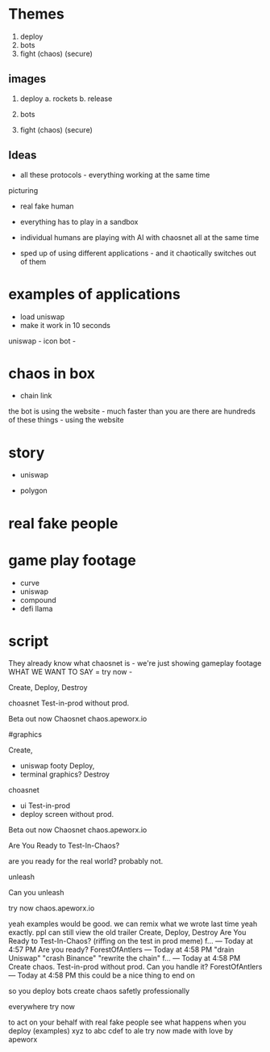 # Themes

1. deploy 
2. bots
3. fight (chaos) (secure)


## images 
1. deploy 
    a. rockets 
    b. release


2. bots
3. fight (chaos) (secure)



## Ideas
- all these protocols - everything working at the same time

picturing

- real fake human

- everything has to play in a sandbox 

- individual humans are playing with AI with chaosnet all at the same time 

- sped up of using different applications - and it chaotically switches out of them 

# examples of applications
- load uniswap
- make it work in 10 seconds

uniswap - icon bot - 
# chaos in box
- chain link


the bot is using the website - much faster than you are
there are hundreds of these things - using the website 


# story 

- uniswap

- polygon



# real fake people 

# game play footage
- curve
- uniswap
- compound 
- defi llama


# script 
They already know what chaosnet is - we're just showing gameplay footage 
WHAT WE WANT TO SAY = try now - 



Create, 
Deploy, 
Destroy 


choasnet
Test-in-prod 
without prod.

Beta out now
Chaosnet
chaos.apeworx.io


#graphics

Create, 
- uniswap footy
Deploy, 
- terminal graphics?
Destroy 


choasnet
- ui 
Test-in-prod 
- deploy screen
without prod.

Beta out now
Chaosnet
chaos.apeworx.io



Are You Ready 
to Test-In-Chaos? 

are you
ready for the real world?
probably not.


unleash 

Can you unleash


try now
chaos.apeworx.io


yeah examples would be good. we can remix what we wrote last time 
yeah exactly. ppl can still view the old trailer
Create, Deploy, Destroy 
Are You Ready to Test-In-Chaos? 
(riffing on the test in prod meme)
f... — Today at 4:57 PM
Are you ready?
ForestOfAntlers — Today at 4:58 PM
"drain Uniswap"
"crash Binance"
"rewrite the chain"
f... — Today at 4:58 PM
Create chaos.
Test-in-prod without prod.
Can you handle it?
ForestOfAntlers — Today at 4:58 PM
this could be a nice thing to end on


so you 
deploy bots 
create chaos
safetly
professionally

everywhere
try now



to act on your behalf
with real fake people
see what happens 
when you deploy
(examples)
xyz to abc 
cdef to ale
try now 
made with love
by apeworx



